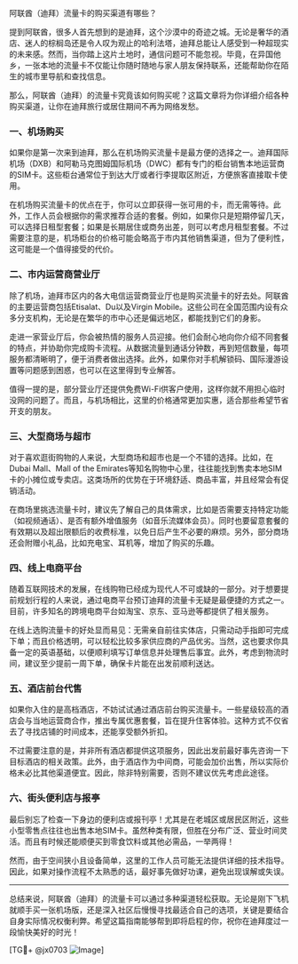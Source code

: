阿联酋（迪拜）流量卡的购买渠道有哪些？

提到阿联酋，很多人首先想到的是迪拜，这个沙漠中的奇迹之城。无论是奢华的酒店、迷人的棕榈岛还是令人叹为观止的哈利法塔，迪拜总能让人感受到一种超现实的未来感。然而，当你踏上这片土地时，通信问题可不能忽视。毕竟，在异国他乡，一张本地的流量卡不仅能让你随时随地与家人朋友保持联系，还能帮助你在陌生的城市里导航和查找信息。

那么，阿联酋（迪拜）的流量卡究竟该如何购买呢？这篇文章将为你详细介绍各种购买渠道，让你在迪拜旅行或居住期间不再为网络发愁。

### 一、机场购买

如果你是第一次来到迪拜，那么在机场购买流量卡是最方便的选择之一。迪拜国际机场（DXB）和阿勒马克图姆国际机场（DWC）都有专门的柜台销售本地运营商的SIM卡。这些柜台通常位于到达大厅或者行李提取区附近，方便旅客直接取卡使用。

在机场购买流量卡的优点在于，你可以立即获得一张可用的卡，而无需等待。此外，工作人员会根据你的需求推荐合适的套餐。例如，如果你只是短期停留几天，可以选择日租型套餐；如果是长期居住或商务出差，则可以考虑月租型套餐。不过需要注意的是，机场柜台的价格可能会略高于市内其他销售渠道，但为了便利性，这可能是一个值得接受的代价。

### 二、市内运营商营业厅

除了机场，迪拜市区内的各大电信运营商营业厅也是购买流量卡的好去处。阿联酋的主要运营商包括Etisalat、Du以及Virgin Mobile。这些公司在全国范围内设有众多分支机构，无论是在繁华的市中心还是偏远地区，都能找到它们的身影。

走进一家营业厅后，你会被热情的服务人员迎接。他们会耐心地向你介绍不同套餐的特点，并协助你完成购卡流程。从数据流量到通话分钟数，再到短信数量，每项服务都清晰明了，便于消费者做出选择。此外，如果你对手机解锁码、国际漫游设置等问题感到困惑，也可以在这里得到专业解答。

值得一提的是，部分营业厅还提供免费Wi-Fi供客户使用，这样你就不用担心临时没网的问题了。而且，与机场相比，这里的价格通常更加实惠，适合那些希望节省开支的朋友。

### 三、大型商场与超市

对于喜欢逛街购物的人来说，大型商场和超市也是一个不错的选择。比如，在Dubai Mall、Mall of the Emirates等知名购物中心里，往往能找到售卖本地SIM卡的小摊位或专卖店。这类场所的优势在于环境舒适、商品丰富，并且经常会有促销活动。

在商场里挑选流量卡时，建议先了解自己的具体需求，比如是否需要支持特定功能（如视频通话）、是否有额外增值服务（如音乐流媒体会员）。同时也要留意套餐的有效期以及超出限额后的收费标准，以免日后产生不必要的麻烦。另外，部分商场还会附赠小礼品，比如充电宝、耳机等，增加了购买的乐趣。

### 四、线上电商平台

随着互联网技术的发展，在线购物已经成为现代人不可或缺的一部分。对于想要提前规划行程的人来说，通过电商平台预订迪拜的流量卡无疑是最便捷的方式之一。目前，许多知名的跨境电商平台如淘宝、京东、亚马逊等都提供了相关服务。

在线上选购流量卡的好处显而易见：无需亲自前往实体店，只需动动手指即可完成下单；而且价格透明，可以轻松比较多家供应商的产品优劣。当然，这也要求你具备一定的英语基础，以便顺利填写订单信息并处理售后事宜。此外，考虑到物流时间，建议至少提前一周下单，确保卡片能在出发前顺利送达。

### 五、酒店前台代售

如果你入住的是高档酒店，不妨试试通过酒店前台购买流量卡。一些星级较高的酒店会与当地运营商合作，推出专属优惠套餐，旨在提升住客体验。这种方式不仅省去了寻找店铺的时间成本，还能享受额外折扣。

不过需要注意的是，并非所有酒店都提供这项服务，因此出发前最好事先咨询一下目标酒店的相关政策。此外，由于酒店作为中间商，可能会加价出售，所以实际价格未必比其他渠道便宜。因此，除非特别需要，否则不建议优先考虑此途径。

### 六、街头便利店与报亭

最后别忘了检查一下身边的便利店或报刊亭！尤其是在老城区或居民区附近，这些小型零售点往往也出售本地SIM卡。虽然种类有限，但胜在分布广泛、营业时间灵活。而且有时候还能顺便买到零食饮料或其他必需品，一举两得！

然而，由于空间狭小且设备简单，这里的工作人员可能无法提供详细的技术指导。因此，如果对操作流程不太熟悉的话，最好事先做好功课，避免出现误解或失误。

---

总结来说，阿联酋（迪拜）的流量卡可以通过多种渠道轻松获取。无论是刚下飞机就顺手买一张机场版，还是深入社区后慢慢寻找最适合自己的选项，关键是要结合自身实际情况权衡利弊。希望这篇指南能够帮到即将启程的你，祝你在迪拜度过一段愉快美好的时光！

[TG💪+ @jx0703 ![Image](https://github.com/user-attachments/assets/dbca1d08-cadb-493c-b0ec-ad6f7a83f270)]